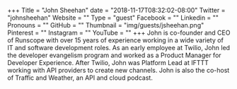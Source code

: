 +++
Title = "John Sheehan"
date = "2018-11-17T08:32:02-08:00"
Twitter = "johnsheehan"
Website = ""
Type = "guest"
Facebook = ""
Linkedin = ""
Pronouns = ""
GitHub = ""
Thumbnail = "img/guests/jsheehan.png"
Pinterest = ""
Instagram = ""
YouTube = ""
+++
John is co-founder and CEO of Runscope with over 15 years of experience working in a wide variety of IT and software development roles. As an early employee at Twilio, John led the developer evangelism program and worked as a Product Manager for Developer Experience. After Twilio, John was Platform Lead at IFTTT working with API providers to create new channels. John is also the co-host of Traffic and Weather, an API and cloud podcast.
